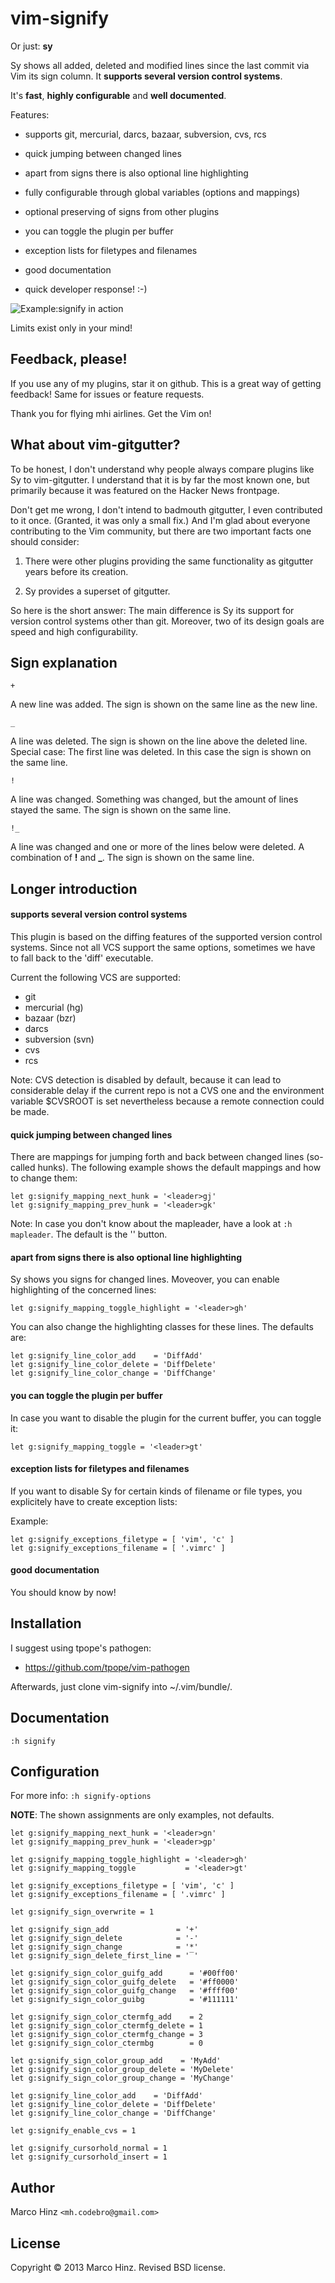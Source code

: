 # vim-signify

Or just: __sy__

Sy shows all added, deleted and modified lines since the last commit via Vim its
sign column. It __supports several version control systems__.

It's __fast__, __highly configurable__ and __well documented__.

Features:

- supports git, mercurial, darcs, bazaar, subversion, cvs, rcs
- quick jumping between changed lines
- apart from signs there is also optional line highlighting
- fully configurable through global variables (options and mappings)
- optional preserving of signs from other plugins
- you can toggle the plugin per buffer
- exception lists for filetypes and filenames
- good documentation

- quick developer response! :-)

![Example:signify in action](https://github.com/mhinz/vim-signify/raw/master/signify.png)

Limits exist only in your mind!

## Feedback, please!

If you use any of my plugins, star it on github. This is a great way of getting
feedback! Same for issues or feature requests.

Thank you for flying mhi airlines. Get the Vim on!

## What about vim-gitgutter?

To be honest, I don't understand why people always compare plugins like Sy to
vim-gitgutter. I understand that it is by far the most known one, but primarily
because it was featured on the Hacker News frontpage.

Don't get me wrong, I don't intend to badmouth gitgutter, I even contributed to
it once. (Granted, it was only a small fix.) And I'm glad about everyone
contributing to the Vim community, but there are two important facts one should
consider:

1. There were other plugins providing the same functionality as gitgutter years
   before its creation.

1. Sy provides a superset of gitgutter.

So here is the short answer: The main difference is Sy its support for version
control systems other than git. Moreover, two of its design goals are speed and
high configurability.

## Sign explanation

`+`

A new line was added. The sign is shown on the same line as the new line.

`_`

A line was deleted. The sign is shown on the line above the deleted line. Special case: The first line was deleted. In this case the sign is shown on the same line.

`!`

A line was changed. Something was changed, but the amount of lines stayed the same. The sign is shown on the same line.

`!_`

A line was changed and one or more of the lines below were deleted. A combination of **!** and **_**. The sign is shown on the same line.

## Longer introduction

#### supports several version control systems

This plugin is based on the diffing features of the supported version control
systems. Since not all VCS support the same options, sometimes we have to fall
back to the 'diff' executable.

Current the following VCS are supported:

- git
- mercurial (hg)
- bazaar (bzr)
- darcs
- subversion (svn)
- cvs
- rcs

Note: CVS detection is disabled by default, because it can lead to considerable
delay if the current repo is not a CVS one and the environment variable $CVSROOT
is set nevertheless because a remote connection could be made.

#### quick jumping between changed lines

There are mappings for jumping forth and back between changed lines (so-called
hunks). The following example shows the default mappings and how to change them:

```vim
let g:signify_mapping_next_hunk = '<leader>gj'
let g:signify_mapping_prev_hunk = '<leader>gk'
```

Note: In case you don't know about the mapleader, have a look at `:h mapleader`.
The default is the '\' button.

#### apart from signs there is also optional line highlighting

Sy shows you signs for changed lines. Moveover, you can enable highlighting of
the concerned lines:

```vim
let g:signify_mapping_toggle_highlight = '<leader>gh'
```

You can also change the highlighting classes for these lines. The defaults are:

```vim
let g:signify_line_color_add    = 'DiffAdd'
let g:signify_line_color_delete = 'DiffDelete'
let g:signify_line_color_change = 'DiffChange'
```

#### you can toggle the plugin per buffer

In case you want to disable the plugin for the current buffer, you can toggle
it:

```vim
let g:signify_mapping_toggle = '<leader>gt'
```

#### exception lists for filetypes and filenames

If you want to disable Sy for certain kinds of filename or file types,
you explicitely have to create exception lists:

Example:

```vim
let g:signify_exceptions_filetype = [ 'vim', 'c' ]
let g:signify_exceptions_filename = [ '.vimrc' ]
```

#### good documentation

You should know by now!

## Installation

I suggest using tpope's pathogen:

- https://github.com/tpope/vim-pathogen

Afterwards, just clone vim-signify into ~/.vim/bundle/.

## Documentation

`:h signify`

## Configuration

For more info: `:h signify-options`

__NOTE__: The shown assignments are only examples, not defaults.

```vim
let g:signify_mapping_next_hunk = '<leader>gn'
let g:signify_mapping_prev_hunk = '<leader>gp'

let g:signify_mapping_toggle_highlight = '<leader>gh'
let g:signify_mapping_toggle           = '<leader>gt'

let g:signify_exceptions_filetype = [ 'vim', 'c' ]
let g:signify_exceptions_filename = [ '.vimrc' ]

let g:signify_sign_overwrite = 1

let g:signify_sign_add               = '+'
let g:signify_sign_delete            = '-'
let g:signify_sign_change            = '*'
let g:signify_sign_delete_first_line = '‾'

let g:signify_sign_color_guifg_add      = '#00ff00'
let g:signify_sign_color_guifg_delete   = '#ff0000'
let g:signify_sign_color_guifg_change   = '#ffff00'
let g:signify_sign_color_guibg          = '#111111'

let g:signify_sign_color_ctermfg_add    = 2
let g:signify_sign_color_ctermfg_delete = 1
let g:signify_sign_color_ctermfg_change = 3
let g:signify_sign_color_ctermbg        = 0

let g:signify_sign_color_group_add    = 'MyAdd'
let g:signify_sign_color_group_delete = 'MyDelete'
let g:signify_sign_color_group_change = 'MyChange'

let g:signify_line_color_add    = 'DiffAdd'
let g:signify_line_color_delete = 'DiffDelete'
let g:signify_line_color_change = 'DiffChange'

let g:signify_enable_cvs = 1

let g:signify_cursorhold_normal = 1
let g:signify_cursorhold_insert = 1
```

## Author

Marco Hinz `<mh.codebro@gmail.com>`

## License

Copyright © 2013 Marco Hinz. Revised BSD license.
